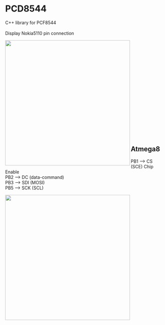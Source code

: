 # PCD8544


 C++ library for PCF8544<br/><br />
Display Nokia5110 pin connection<br />

<img align="left" width="400" height="400" src="https://github.com/josimarpereiraleite/PCD8544/blob/main/Images/pcf8544.png"><br />
<br /><br /><br /><br /><br /><br /><br /><br /><br /><br /><br /><br /><br /><br /><br /><br /><br />
## Atmega8 

PB1 --> CS (SCE) Chip Enable<br />
PB2 --> DC (data-command)<br />
PB3 --> SDI (MOSI)<br />
PB5 --> SCK (SCL)<br />

<img align="left" width="400" height="400" src="https://github.com/josimarpereiraleite/PCD8544/blob/main/Images/Atmega8.png">

